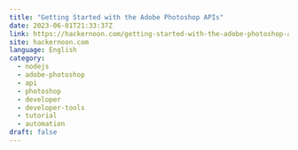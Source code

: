 ```yaml
---
title: "Getting Started with the Adobe Photoshop APIs"
date: 2023-06-01T21:33:37Z
link: https://hackernoon.com/getting-started-with-the-adobe-photoshop-apis?source=rss&utm_medium=RSS&utm_source=news.12bit.vn
site: hackernoon.com
language: English
category:
  - nodejs
  - adobe-photoshop
  - api
  - photoshop
  - developer
  - developer-tools
  - tutorial
  - automation
draft: false
---
```

